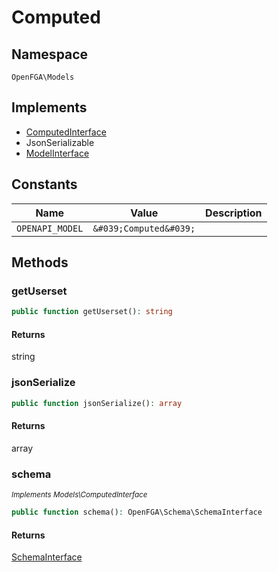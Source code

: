 # Computed


## Namespace
`OpenFGA\Models`

## Implements
* [ComputedInterface](Models/ComputedInterface.md)
* JsonSerializable
* [ModelInterface](Models/ModelInterface.md)

## Constants
| Name | Value | Description |
|------|-------|-------------|
| `OPENAPI_MODEL` | `&#039;Computed&#039;` |  |


## Methods
### getUserset


```php
public function getUserset(): string
```



#### Returns
string

### jsonSerialize


```php
public function jsonSerialize(): array
```



#### Returns
array

### schema

*<small>Implements Models\ComputedInterface</small>*  

```php
public function schema(): OpenFGA\Schema\SchemaInterface
```



#### Returns
[SchemaInterface](Schema/SchemaInterface.md)


